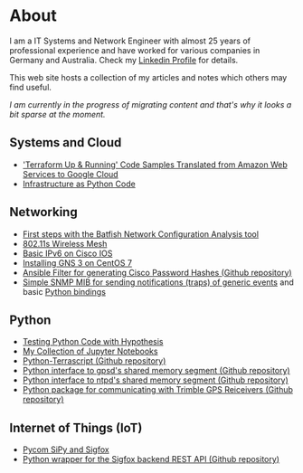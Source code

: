 # About

I am a IT Systems and Network Engineer with almost 25 years of professional experience and have worked for various companies in Germany and Australia. Check my [Linkedin Profile](https://www.linkedin.com/in/mjuenemann/) for details.

This web site hosts a collection of my articles and notes which others may find useful.

*I am currently in the progress of migrating content and that's why it looks a bit sparse at the moment.*

## Systems and Cloud

* ['Terraform Up & Running' Code Samples Translated from Amazon Web Services to Google Cloud](https://github.com/mjuenema/Terraform-Up-and-Running-Code-Samples-Translated)
* [Infrastructure as Python Code](iapyc)

## Networking

* [First steps with the Batfish Network Configuration Analysis tool](batfish_first_steps)
* [802.11s Wireless Mesh](80211s_wireless_mesh)
* [Basic IPv6 on Cisco IOS](basic_ipv6_cisco_ios)
* [Installing GNS 3 on CentOS 7](gns3_centos7)
* [Ansible Filter for generating Cisco Password Hashes (Github repository)](https://github.com/mjuenema/ansible-filter-cisco-hash)
* [Simple SNMP MIB for sending notifications (traps) of generic events](https://github.com/mjuenema/xix-event-mib) and basic [Python bindings](https://github.com/mjuenema/python-xixeventlib)

## Python

* [Testing Python Code with Hypothesis](python_hypothesis)
* [My Collection of Jupyter Notebooks](https://nbviewer.jupyter.org/github/mjuenema/ipython-notebooks/tree/master/)
* [Python-Terrascript (Github repository)](https://github.com/mjuenema/python-terrascript)
* [Python interface to gpsd's shared memory segment (Github repository)](https://github.com/mjuenema/python-gpsdshm)
* [Python interface to ntpd's shared memory segment (Github repository)](https://github.com/mjuenema/python-ntpdshm)
* [Python package for communicating with Trimble GPS Reiceivers (Github repository)](https://github.com/mjuenema/python-TSIP)

## Internet of Things (IoT)

* [Pycom SiPy and Sigfox](pycom_sipy_sigfox)
* [Python wrapper for the Sigfox backend REST API (Github repository)](https://github.com/mjuenema/python-sigfox-backend-api)
